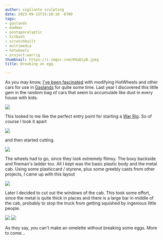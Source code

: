 ```yaml
---
author: vigilante sculpting
date: 2023-09-15T15:20:10 -0700
tags:
- gaslands
- madmax
- postapocalyptic
- kitbash
- scratchbuilt
- multimedia
- hotwheels
- project:warrig
thumbnail: https://i.imgur.com/KHaDiyB.jpeg
title: Breaking an egg

---
```

As you may know, [I've been fascinated](https://www.vigilantesculpting.com/blog/2022-03-02-mad_max.html) with modifying HotWheels and other cars for use in [Gaslands](https://gaslands.com/) for quite some time. Last year I discovered this little gem in the random bag of cars that seem to accumulate like dust in every house with kids:

![](https://i.imgur.com/KHaDiyB.jpeg)

This looked to me like the perfect entry point for starting a [War Rig](https://gaslands.com/war-rigs/). So of course I took it apart

![](https://i.imgur.com/fdS8upG.jpeg)

and then started cutting.

![](https://i.imgur.com/qBUusmk.jpeg)

The wheels had to go, since they look extremely flimsy. The boxy backside and fireman's ladder too. All I kept was the basic plastic body and the metal cab. Using some plasticcard / styrene, plus some greebly casts from other projects, I came up with this layout

![](https://i.imgur.com/G1C9mCK.jpeg)

Later I decided to cut out the windows of the cab. This took some effort, since the metal is quite thick in places and there is a large bar in middle of the cab, probably to stop the truck from getting squished by ingenious little people.

![](https://i.imgur.com/3AwgG7M.jpeg)
![](https://i.imgur.com/x0S3VXw.jpeg)

As they say, you can't make an omelette without breaking some eggs. More to come...

